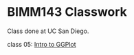 # BIMM143 Classwork
Class done at UC San Diego.

 class 05: [Intro to GGPlot](https://github.com/koac2005/BIMM143/blob/main/class05/Class-05.pdf)
